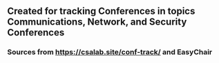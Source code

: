 ## Created for tracking Conferences in topics Communications, Network, and Security Conferences

### Sources from https://csalab.site/conf-track/ and EasyChair